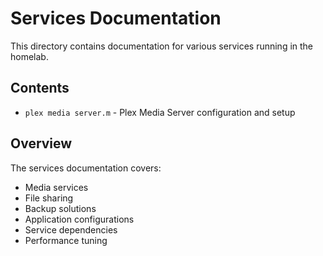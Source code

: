 # Services Documentation

This directory contains documentation for various services running in the homelab.

## Contents

- `plex media server.m` - Plex Media Server configuration and setup

## Overview

The services documentation covers:
- Media services
- File sharing
- Backup solutions
- Application configurations
- Service dependencies
- Performance tuning 